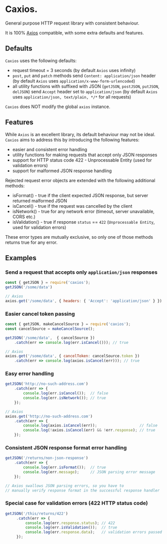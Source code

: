# Caxios.

General purpose HTTP request library with consistent behaviour.

It is 100% [Axios](https://github.com/mzabriskie/axios) compatible, with some extra defaults and features.

## Defaults

`Caxios` uses the following defaults:

- request timeout = 3 seconds (by default `Axios` uses infinity)
- `post`, `put` and `patch` methods send `Content: application/json` header (by default `Axios` uses `application/x-www-form-urlencoded`)
- all utility functions with suffixed with JSON (`getJSON`,  `postJSON`,  `putJSON`,  `delJSON`) send `Accept` header set to `application/json` (by default `Axios` uses `application/json, text/plain, */*` for all requests)

`Caxios` does NOT modify the global `axios` instance.

## Features

While `Axios` is an excellent library, its default behaviour may not be ideal. `Caxios` aims to address this by introducing the following features:

  - easier and consistent error handling
  - utility functions for making requests that accept only JSON responses
  - support for HTTP status code 422 - Unprocessable Entity (used for validation errors)
  - support for malformed JSON response handling

Rejected request error objects are extended with the following additional methods:

  - isFormat()     - true if the client expected JSON response, but server returned malformed JSON
  - isCancel()     - true if the request was cancelled by the client
  - isNetwork()    - true for any network error (timeout, server unavailable, CORS etc.)
  - isValidation() - true if response `status` == `422` (`Unprocessable Entity`, used for validation errors)

These error types are mutually exclusive, so only one of those methods returns true for any error.

## Examples

### Send a request that accepts only `application/json` responses

```js
const { getJSON } = require('caxios');
getJSON('/some/data') 

// Axios 
axios.get('/some/data', { headers: { 'Accept': 'application/json' } }) 
```


### Easier cancel token passing

```js
const { getJSON, makeCancelSource } = require('caxios');
const cancelSource = makeCancelSource();

getJSON('/some/data',  { cancelSource })
    .catch(err => console.log(err.isCancel())); // true

// Axios 
axios.get('/some/data', { cancelToken: cancelSource.token })
    .catch(err => console.log(axios.isCancel(err))); // true
```


### Easy error handling

```js
getJSON('http://no-such-address.com')
    .catch(err => {
        console.log(err.isCancel());  // false
        console.log(err.isNetwork()); // true
    }); 

// Axios 
axios.get('http://no-such-address.com')
    .catch(err => {
        console.log(axios.isCancel(err));                   // false
        console.log(!axios.isCancel(err) && !err.response); // true
    }); 
```

### Consistent JSON response format error handling

```js
getJSON('/returns/non-json-response')
    .catch(err => {
        console.log(err.isFormat());  // true
        console.log(err.message);     // JSON parsing error message
    }); 

// Axios swallows JSON parsing errors, so you have to
// manually verify response format in the successful response handler
```


### Special case for validation errors (422 HTTP status code)

```js
getJSON('/this/returns/422')
     .catch(err => {
         console.log(err.response.status); // 422
         console.log(err.isValidation());  // true
         console.log(err.response.data);   // validation errors passed in response body
     });
```